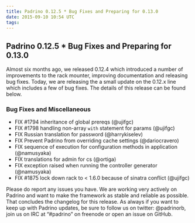 ```yaml
---
title: Padrino 0.12.5 * Bug Fixes and Preparing for 0.13.0
date: 2015-09-10 10:54 UTC
tags:
---
```


## Padrino 0.12.5 * Bug Fixes and Preparing for 0.13.0

Almost six months ago, we released 0.12.4 which introduced a number of improvements to the rack mounter, improving documentation and releasing bug fixes. Today, we are releasing the a small update on the 0.12.x line which includes a few of bug fixes. The details of this release can be found below.

### Bug Fixes and Miscellaneous

* FIX #1794 inheritance of global prereqs (@ujifgc)
* FIX #1798 handling non-array `with` statement for params (@ujifgc)
* FIX Russian translation for password (@harrykiselev)
* FIX Prevent Padrino from overriding cache settings (@dariocravero)
* FIX sequence of execution for configuration methods in application (@namusyaka)
* FIX translations for admin for cs (@ortiga)
* FIX exception raised when running the controller generator (@namusyaka)
* FIX #1875 lock down rack to < 1.6.0 because of sinatra conflict (@ujifgc)

Please do report any issues you have. We are working very actively on Padrino and want to make the framework as stable and reliable as possible. That concludes the changelog for this release. As always if you want to keep up with Padrino updates, be sure to follow us on twitter: @padrinorb, join us on IRC at “#padrino” on freenode or open an issue on GitHub.
